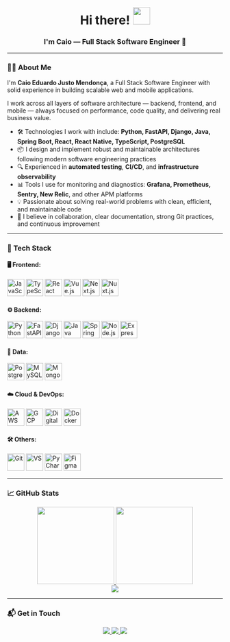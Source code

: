<div id="header" align="center">

  <h1>Hi there! <img src="https://raw.githubusercontent.com/iampavangandhi/iampavangandhi/master/gifs/Hi.gif" width="40px" /></h1>
  <h3>I'm Caio — Full Stack Software Engineer  🚀</h3>

</div>

---

### 👨‍💻 About Me

I'm **Caio Eduardo Justo Mendonça**, a Full Stack Software Engineer with solid experience in building scalable web and mobile applications.

I work across all layers of software architecture — backend, frontend, and mobile — always focused on performance, code quality, and delivering real business value.

- 🛠️ Technologies I work with include: **Python, FastAPI, Django, Java, Spring Boot, React, React Native, TypeScript, PostgreSQL**
- 📦 I design and implement robust and maintainable architectures following modern software engineering practices
- 🔍 Experienced in **automated testing**, **CI/CD**, and **infrastructure observability**
- 📊 Tools I use for monitoring and diagnostics: **Grafana, Prometheus, Sentry, New Relic**, and other APM platforms
- 💡 Passionate about solving real-world problems with clean, efficient, and maintainable code
- 🤝 I believe in collaboration, clear documentation, strong Git practices, and continuous improvement

---

### 🧰 Tech Stack

#### 🖥️ Frontend:
<div style="display: inline_block">
  <img src="https://cdn.jsdelivr.net/gh/devicons/devicon/icons/javascript/javascript-original.svg" height="40" alt="JavaScript"/>
  <img src="https://cdn.jsdelivr.net/gh/devicons/devicon/icons/typescript/typescript-original.svg" height="40" alt="TypeScript"/>
  <img src="https://cdn.jsdelivr.net/gh/devicons/devicon/icons/react/react-original.svg" height="40" alt="React"/>
  <img src="https://cdn.jsdelivr.net/gh/devicons/devicon/icons/vuejs/vuejs-original.svg" height="40" alt="Vue.js"/>
  <img src="https://cdn.jsdelivr.net/gh/devicons/devicon/icons/nextjs/nextjs-line.svg" height="40" alt="Next.js"/>
  <img src="https://cdn.jsdelivr.net/gh/devicons/devicon/icons/nuxtjs/nuxtjs-original.svg" height="40" alt="Nuxt.js"/>
</div>

#### ⚙️ Backend:
<div style="display: inline_block">
  <img src="https://cdn.jsdelivr.net/gh/devicons/devicon/icons/python/python-original.svg" height="40" alt="Python"/>
  <img src="https://cdn.jsdelivr.net/gh/devicons/devicon/icons/fastapi/fastapi-original.svg" height="40" alt="FastAPI"/>
  <img src="https://cdn.jsdelivr.net/gh/devicons/devicon/icons/django/django-plain.svg" height="40" alt="Django"/>
  <img src="https://cdn.jsdelivr.net/gh/devicons/devicon/icons/java/java-original.svg" height="40" alt="Java"/>
  <img src="https://cdn.jsdelivr.net/gh/devicons/devicon/icons/spring/spring-original.svg" height="40" alt="Spring Boot"/>
  <img src="https://cdn.jsdelivr.net/gh/devicons/devicon/icons/nodejs/nodejs-original.svg" height="40" alt="Node.js"/>
  <img src="https://cdn.jsdelivr.net/gh/devicons/devicon/icons/express/express-original.svg" height="40" alt="Express"/>
</div>

#### 🧠 Data:
<div style="display: inline_block">
  <img src="https://cdn.jsdelivr.net/gh/devicons/devicon/icons/postgresql/postgresql-original.svg" height="40" alt="PostgreSQL"/>
  <img src="https://cdn.jsdelivr.net/gh/devicons/devicon/icons/mysql/mysql-original.svg" height="40" alt="MySQL"/>
  <img src="https://cdn.jsdelivr.net/gh/devicons/devicon/icons/mongodb/mongodb-original.svg" height="40" alt="MongoDB"/>
</div>

#### ☁️ Cloud & DevOps:
<div style="display: inline_block">
  <img src="https://cdn.jsdelivr.net/gh/devicons/devicon/icons/amazonwebservices/amazonwebservices-original.svg" height="40" alt="AWS"/>
  <img src="https://cdn.jsdelivr.net/gh/devicons/devicon/icons/googlecloud/googlecloud-original.svg" height="40" alt="GCP"/>
  <img src="https://cdn.jsdelivr.net/gh/devicons/devicon/icons/digitalocean/digitalocean-original.svg" height="40" alt="Digital Ocean"/>
  <img src="https://cdn.jsdelivr.net/gh/devicons/devicon/icons/docker/docker-original.svg" height="40" alt="Docker"/>
</div>

#### 🛠️ Others:
<div style="display: inline_block">
  <img src="https://cdn.jsdelivr.net/gh/devicons/devicon/icons/git/git-plain.svg" height="40" alt="Git"/>
  <img src="https://cdn.jsdelivr.net/gh/devicons/devicon/icons/visualstudio/visualstudio-plain.svg" height="40" alt="VS"/>
  <img src="https://cdn.jsdelivr.net/gh/devicons/devicon/icons/pycharm/pycharm-original.svg" height="40" alt="PyCharm"/>
  <img src="https://cdn.jsdelivr.net/gh/devicons/devicon/icons/figma/figma-original.svg" height="40" alt="Figma"/>
</div>

---

### 📈 GitHub Stats

<div align="center">
  <a href="https://github.com/Caio-Mendonca">
    <img height="180em" src="https://github-readme-stats.vercel.app/api?username=Caio-Mendonca&show_icons=true&theme=dark&include_all_commits=true&count_private=true"/>
    <img height="180em" src="https://github-readme-stats.vercel.app/api/top-langs/?username=Caio-Mendonca&layout=compact&langs_count=7&theme=dark"/>
  </a>
  <br />
  <a href="https://github.com/Caio-Mendonca">
    <img src="http://github-readme-streak-stats.herokuapp.com?user=Caio-Mendonca&theme=github-dark&hide_border=true&date_format=j%20M%5B%20Y%5D" />
  </a>
</div>

---

### 📬 Get in Touch

<div align="center">
  <a href="mailto:caioeduardojm4@gmail.com">
    <img src="https://img.shields.io/badge/gmail-D14836?&style=for-the-badge&logo=gmail&logoColor=white"/>
  </a>
  <a href="https://www.linkedin.com/in/caio-eduardo-597b03191">
    <img src="https://img.shields.io/badge/linkedin-%230077B5.svg?&style=for-the-badge&logo=linkedin&logoColor=white"/>
  </a>
  <a href="https://github.com/Caio-Mendonca">
    <img src="https://img.shields.io/badge/github-%23100000.svg?&style=for-the-badge&logo=github&logoColor=white"/>
  </a>
</div>
